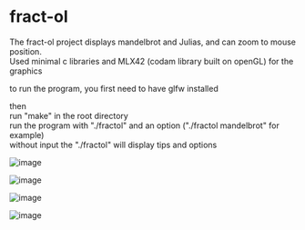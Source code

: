 # fract-ol  
The fract-ol project displays mandelbrot and Julias, and can zoom to mouse position.   
Used minimal c libraries and MLX42 (codam library built on openGL) for the graphics   

to run the program, you first need to have glfw installed   

then   
run "make" in the root directory   
run the program with "./fractol" and an option ("./fractol mandelbrot" for example)   
without input the "./fractol" will display tips and options   

![image](https://github.com/user-attachments/assets/dcbfedc4-2ddc-4699-a260-d52a6195fe30)

![image](https://github.com/user-attachments/assets/9d7e0af6-9000-4179-9783-25e0a801df8b)

![image](https://github.com/user-attachments/assets/771dbc86-6aa8-4380-a652-8e888510c52e)

![image](https://github.com/user-attachments/assets/f64ec848-7d43-4f9b-8547-465f3a0a683c)


